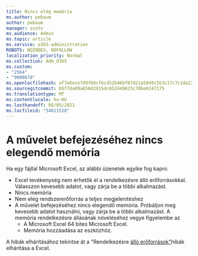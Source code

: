 ```yaml
---
title: Nincs elég memória
ms.author: pebaum
author: pebaum
manager: scotv
ms.audience: Admin
ms.topic: article
ms.service: o365-administration
ROBOTS: NOINDEX, NOFOLLOW
localization_priority: Normal
ms.collection: Adm_O365
ms.custom:
- "2564"
- "9000678"
ms.openlocfilehash: af7e6ece7d9f60cf6cd52b46bf87d21a5049c5b3c17c7c1da2241cab0bff3264
ms.sourcegitcommit: b5f7da89a650d2915dc652449623c78be6247175
ms.translationtype: MT
ms.contentlocale: hu-HU
ms.lasthandoff: 08/05/2021
ms.locfileid: "54011518"
---
```

# <a name="there-isnt-enough-memory-to-complete-this-action"></a>A művelet befejezéséhez nincs elegendő memória

Ha egy fájllal Microsoft Excel, az alábbi üzenetek egyike fog kapni:

- Excel tevékenység nem érhetők el a rendelkezésre álló erőforrásokkal. Válasszon kevesebb adatot, vagy zárja be a többi alkalmazást.
- Nincs memória
- Nem elég rendszererőforrás a teljes megjelenítéshez
- A művelet befejezéséhez nincs elegendő memória. Próbáljon meg kevesebb adatot használni, vagy zárja be a többi alkalmazást. A memória rendelkezésre állásának növeléséhez vegye figyelembe az 
    - A Microsoft Excel 64 bites Microsoft Excel.
    - Memória hozzáadása az eszközhöz.

A hibák elhárításához tekintse át a "Rendelkezésre [álló erőforrások"](https://docs.microsoft.com/office/troubleshoot/excel/available-resources-errors)hibák elhárítása a Excel.